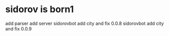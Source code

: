 # sidorov is born1
add parser
add server
sidorovbot add city and fix 0.0.8
sidorovbot add city and fix 0.0.9

